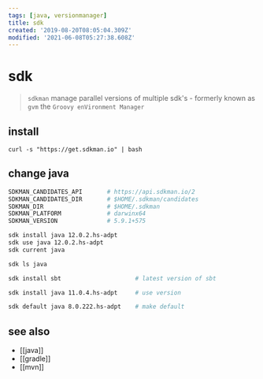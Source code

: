 ```yaml
---
tags: [java, versionmanager]
title: sdk
created: '2019-08-20T08:05:04.309Z'
modified: '2021-06-08T05:27:38.608Z'
---
```


# sdk

> `sdkman` manage parallel versions of multiple sdk's - formerly known as `gvm` the `Groovy enVironment Manager`

## install
`curl -s "https://get.sdkman.io" | bash`

## change java

```sh
SDKMAN_CANDIDATES_API       # https://api.sdkman.io/2
SDKMAN_CANDIDATES_DIR       # $HOME/.sdkman/candidates
SDKMAN_DIR                  # $HOME/.sdkman
SDKMAN_PLATFORM             # darwinx64
SDKMAN_VERSION              # 5.9.1+575
```

```sh
sdk install java 12.0.2.hs-adpt
sdk use java 12.0.2.hs-adpt
sdk current java

sdk ls java

sdk install sbt                     # latest version of sbt

sdk install java 11.0.4.hs-adpt     # use version

sdk default java 8.0.222.hs-adpt    # make default
```

## see also
- [[java]]
- [[gradle]]
- [[mvn]]
